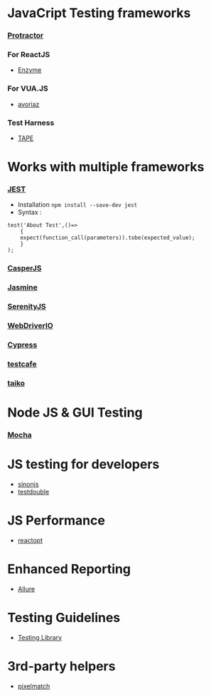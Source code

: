 # JavaCript Testing frameworks

### [Protractor](https://www.protractortest.org/#/)



### For ReactJS
- [Enzyme](https://github.com/enzymejs/enzyme)
### For VUA.JS
- [avoriaz](https://github.com/eddyerburgh/avoriaz)
### Test Harness
- [TAPE](https://github.com/substack/tape)

# Works with multiple frameworks
### [JEST](https://github.com/facebook/jest)
- Installation ```npm install --save-dev jest```
- Syntax :
```
test('About Test',()=>
    {
    expect(function_call(parameters)).tobe(expected_value);  
    }
);
```
### [CasperJS](https://www.casperjs.org/)

### [Jasmine](https://jasmine.github.io/)

### [SerenityJS](https://serenity-js.org/)

### [WebDriverIO](https://webdriver.io/)

### [Cypress](https://www.cypress.io/)
### [testcafe](https://github.com/DevExpress/testcafe)
### [taiko](https://github.com/getgauge/taiko)

# Node JS & GUI Testing 

### [Mocha](https://github.com/mochajs/mocha)

# JS testing for developers
- [sinonjs](https://sinonjs.org/)
- [testdouble](https://github.com/testdouble/testdouble.js)

# JS Performance 
- [reactopt](https://github.com/reactopt/reactopt)

# Enhanced Reporting
- [Allure](https://docs.qameta.io/allure/#_javascript)

# Testing Guidelines 
- [Testing Library](https://testing-library.com/)

# 3rd-party helpers
- [pixelmatch](https://github.com/mapbox/pixelmatch)